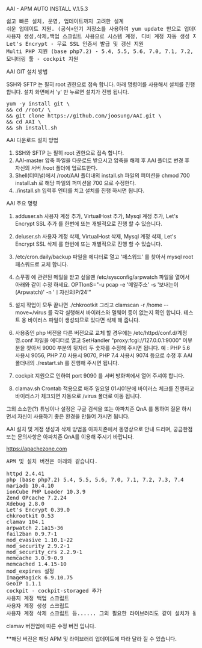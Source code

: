 AAI - APM AUTO INSTALL V.1.5.3
<pre>
쉽고 빠른 설치, 운영, 업데이트까지 고려한 설계
쉬운 업데이트 지원. (공식+인기 저장소를 사용하여 yum update 만으로 업데이트 완료)
사용자 생성,삭제,백업 스크립트 사용으로 시스템 계정, 디비 계정 자동 생성 지원
Let's Encrypt - 무료 SSL 인증서 발급 및 갱신 지원
Multi PHP 지원 (base php7.2) - 5.4, 5.5, 5.6, 7.0, 7.1, 7.2, 7.3, 7.4RC6 
모니터링 툴 - cockpit 지원
</pre>


AAI GIT 설치 방법

SSH와 SFTP 는 필히 root 권한으로 접속 합니다.
아래 명령어를 사용해서 설치를 진행 합니다. 설치 화면에서 'y' 만 누르면 설치가 진행 됩니다.
<pre>
yum -y install git \
&& cd /root/ \
&& git clone https://github.com/joosung/AAI.git \
&& cd AAI \
&& sh install.sh
</pre>


AAI 다운로드 설치 방법

1. SSH와 SFTP 는 필히 root 권한으로 접속 합니다.
2. AAI-master 압축 파일을 다운로드 받으시고 압축을 해제 후 AAI 폴더로 변경 후 자신의 서버 /root 폴더에 업로드한다.
3. Shell(터미널)에서 /root/AAI 폴더내의 install.sh 파일의 퍼미션을 chmod 700 install.sh 로 해당 파일의 퍼미션을 700 으로 수정한다.
4. ./install.sh 입력후 엔터를 치고 설치를 진행 하시면 됩니다.


AAI  주요 명령

1. adduser.sh
   사용자 계정 추가, VirtualHost 추가, Mysql 계정 추가, Let's Encrypt SSL 추가 를 한번에 또는 개별적으로 진행 할 수 있습니다.

2. deluser.sh
   사용자 계정 삭제, VirtualHost 삭제, Mysql 계정 삭제, Let's Encrypt SSL 삭제 를 한번에 또는 개별적으로 진행 할 수 있습니다.

3. /etc/cron.daily/backup 파일을 에디터로 열고 '패스워드' 를 찾아서 mysql root 패스워드로 교체 합니다.

4. 스푸핑 에 관련된 메일을 받고 싶을땐 /etc/sysconfig/arpwatch 파일을 열어서 아래와 같이 수정 하세요.
   OPTIonS="-u pcap -e '메일주소' -s '보내는이(Arpwatch)' -n 'ㅣ자신의IP/24'"

5. 설지 작업이 모두 끝나면 ./chkrootkit 그리고 clamscan -r /home --move=/virus 를 각각 실행해서 바이러스와 멀웨어 등이 없는지 확인 합니다. 
   테스트 용 바이러스 파일이 생성되므로 있다면 삭제 해 줍니다.

6. 사용중인 php 버전을 다른 버전으로 교체 할 경우에는 /etc/httpd/conf.d/계정명.conf 파일을 에디터로 열고 
   SetHandler "proxy:fcgi://127.0.0.1:9000" 이부분을 찾아서 9000 부분의 뒷자리 두 숫자를 수정해 주시면 됩니다.
   예 : PHP 5.6 사용시 9056, PHP 7.0 사용시 9070, PHP 7.4 사용시 9074 등으로 수정 후 AAI 폴더내의 ./restart.sh 를 진행해 주시면 됩니다.  

7. cockpit 지원으로 인하여 port 9090 를 서버 방화벽에서 열어 주셔야 합니다.

8. clamav.sh Crontab 적용으로 매주 일요일 01시01분에 바이러스 체크를 진행하고 바이러스가 체크되면 자동으로 /virus 폴더로 이동 됩니다.


그외 소소한(?) 튜닝이나 설정은 구글 검색을 또는 아파치존 QnA 를 통하여 질문 하시면서 자신이 사용하기 좋은 환경을 만들어 가시면 됩니다.

AAI 설치 및 계정 생성과 삭제 방법을 아파치존에서 동영상으로 안내 드리며, 궁금한점 또는 문의사항은 아파치존 QnA를 이용해 주시기 바랍니다.

https://apachezone.com


<pre>
APM 및 설치 버전은 아래와 같습니다.

httpd 2.4.41
php (base php7.2) 5.4, 5.5, 5.6, 7.0, 7.1, 7.2, 7.3, 7.4
mariadb 10.4.10
ionCube PHP Loader 10.3.9
Zend OPcache 7.2.24
Xdebug 2.8.0
Let's Encrypt 0.39.0
chkrootkit 0.53
clamav 104.1
arpwatch 2.1a15-36
fail2ban 0.9.7-1
mod_evasive 1.10.1-22
mod_security 2.9.2-1
mod_security_crs 2.2.9-1
memcache 3.0.9-0.9
memcached 1.4.15-10
mod_expires 설정
ImageMagick 6.9.10.75
GeoIP 1.1.1
cockpit - cockpit-storaged 추가
사용지 계정 백업 스크립트 
사용자 계정 생성 스크립트 
사용자 계정 삭제 스크립트 등...... 그외 필요한 라이브러리도 같이 설치가 됩니다. 
</pre>

clamav 버전업에 따른 수정 버전 입니다.

**해당 버전은 해당 APM 및 라이브러리 업데이트에 따라 달라 질 수 있습니다.
